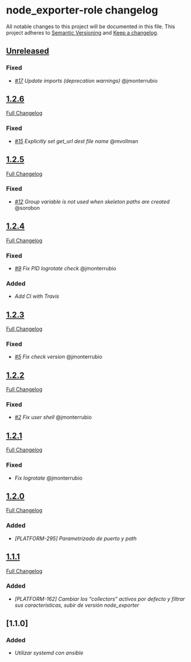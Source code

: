 # node_exporter-role changelog

All notable changes to this project will be documented in this file.
This project adheres to [Semantic Versioning](http://semver.org/) and [Keep a changelog](https://github.com/olivierlacan/keep-a-changelog).


## [Unreleased](https://github.com/idealista/prometheus_node_exporter-role/tree/develop)
### Fixed
- *[#17](https://github.com/idealista/java-role/issues/17) Update imports (deprecation warnings)* @jmonterrubio

## [1.2.6](https://github.com/idealista/prometheus_node_exporter-role/tree/1.2.6)
[Full Changelog](https://github.com/idealista/prometheus_node_exporter-role/compare/1.2.5...1.2.6)
### Fixed
- *[#15](https://github.com/idealista/prometheus_node_exporter-role/pull/15) Explicitly set get_url dest file name* @mvollman

## [1.2.5](https://github.com/idealista/prometheus_node_exporter-role/tree/1.2.5)
[Full Changelog](https://github.com/idealista/prometheus_node_exporter-role/compare/1.2.4...1.2.5)
### Fixed
- *[#12](https://github.com/idealista/prometheus_node_exporter-role/issues/12) Group variable is not used when skeleton paths are created* @sorobon

## [1.2.4](https://github.com/idealista/prometheus_node_exporter-role/tree/1.2.4)
[Full Changelog](https://github.com/idealista/prometheus_node_exporter-role/compare/1.2.3...1.2.4)
### Fixed
- *[#9](https://github.com/idealista/prometheus_node_exporter-role/issues/9) Fix PID logrotate check* @jmonterrubio

### Added
- *Add CI with Travis*

## [1.2.3](https://github.com/idealista/prometheus_node_exporter-role/tree/1.2.3)
[Full Changelog](https://github.com/idealista/prometheus_node_exporter-role/compare/1.2.2...1.2.3)
### Fixed
- *[#5](https://github.com/idealista/prometheus_node_exporter-role/issues/5) Fix check version* @jmonterrubio

## [1.2.2](https://github.com/idealista/prometheus_node_exporter-role/tree/1.2.2)
[Full Changelog](https://github.com/idealista/prometheus_node_exporter-role/compare/1.2.1...1.2.2)
### Fixed
- *[#2](https://github.com/idealista/prometheus_node_exporter-role/issues/2) Fix user shell* @jmonterrubio

## [1.2.1](https://github.com/idealista/prometheus_node_exporter-role/tree/1.2.1)
[Full Changelog](https://github.com/idealista/prometheus_node_exporter-role/compare/1.2.0...1.2.1)
### Fixed
- *Fix logrotate* @jmonterrubio

## [1.2.0](https://github.com/idealista/prometheus_node_exporter-role/tree/1.2.0)
[Full Changelog](https://github.com/idealista/prometheus_node_exporter-role/compare/1.1.1...1.2.0)
### Added
- *[PLATFORM-295] Parametrizado de puerto y path*

## [1.1.1](https://github.com/idealista/prometheus_node_exporter-role/tree/1.1.1)
[Full Changelog](https://github.com/idealista/prometheus_node_exporter-role/compare/1.1.0...1.1.1)
### Added
- *[PLATFORM-162] Cambiar los "collectors" activos por defecto y filtrar sus características, subir de versión node_exporter*

## [1.1.0]
### Added
- *Utilizar systemd con ansible*
